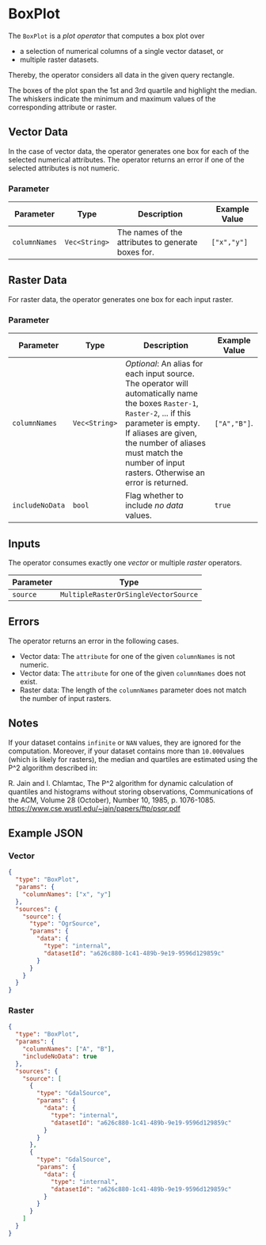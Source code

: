 # BoxPlot

The `BoxPlot` is a _plot operator_ that computes a box plot over

- a selection of numerical columns of a single vector dataset, or
- multiple raster datasets.

Thereby, the operator considers all data in the given query rectangle.

The boxes of the plot span the 1st and 3rd quartile and highlight the median. The whiskers indicate the minimum and maximum values of the corresponding attribute or raster.

## Vector Data

In the case of vector data, the operator generates one box for each of the selected numerical attributes.
The operator returns an error if one of the selected attributes is not numeric.

### Parameter

| Parameter     | Type          | Description                                        | Example Value |
| ------------- | ------------- | -------------------------------------------------- | ------------- |
| `columnNames` | `Vec<String>` | The names of the attributes to generate boxes for. | `["x","y"]`   |

## Raster Data

For raster data, the operator generates one box for each input raster.

### Parameter

| Parameter       | Type          | Description                                                                                                                                                                                                                                                            | Example Value |
| --------------- | ------------- | ---------------------------------------------------------------------------------------------------------------------------------------------------------------------------------------------------------------------------------------------------------------------- | ------------- |
| `columnNames`   | `Vec<String>` | _Optional_: An alias for each input source. The operator will automatically name the boxes `Raster-1`, `Raster-2`, ... if this parameter is empty. If aliases are given, the number of aliases must match the number of input rasters. Otherwise an error is returned. | `["A","B"]`.  |
| `includeNoData` | `bool`        | Flag whether to include _no data_ values.                                                                                                                                                                                                                              | `true`        |

## Inputs

The operator consumes exactly one _vector_ or multiple _raster_ operators.

| Parameter | Type                                 |
| --------- | ------------------------------------ |
| `source`  | `MultipleRasterOrSingleVectorSource` |

## Errors

The operator returns an error in the following cases.

- Vector data: The `attribute` for one of the given `columnNames` is not numeric.
- Vector data: The `attribute` for one of the given `columnNames` does not exist.
- Raster data: The length of the `columnNames` parameter does not match the number of input rasters.

## Notes

If your dataset contains `infinite` or `NAN` values, they are ignored for the computation. Moreover, if your dataset contains more than `10.000`values (which is likely for rasters),
the median and quartiles are estimated using the P^2 algorithm described in:

R. Jain and I. Chlamtac, The P^2 algorithm for dynamic calculation of quantiles and
histograms without storing observations, Communications of the ACM,
Volume 28 (October), Number 10, 1985, p. 1076-1085.
<https://www.cse.wustl.edu/~jain/papers/ftp/psqr.pdf>

## Example JSON

### Vector

```json
{
  "type": "BoxPlot",
  "params": {
    "columnNames": ["x", "y"]
  },
  "sources": {
    "source": {
      "type": "OgrSource",
      "params": {
        "data": {
          "type": "internal",
          "datasetId": "a626c880-1c41-489b-9e19-9596d129859c"
        }
      }
    }
  }
}
```

### Raster

```json
{
  "type": "BoxPlot",
  "params": {
    "columnNames": ["A", "B"],
    "includeNoData": true
  },
  "sources": {
    "source": [
      {
        "type": "GdalSource",
        "params": {
          "data": {
            "type": "internal",
            "datasetId": "a626c880-1c41-489b-9e19-9596d129859c"
          }
        }
      },
      {
        "type": "GdalSource",
        "params": {
          "data": {
            "type": "internal",
            "datasetId": "a626c880-1c41-489b-9e19-9596d129859c"
          }
        }
      }
    ]
  }
}
```
